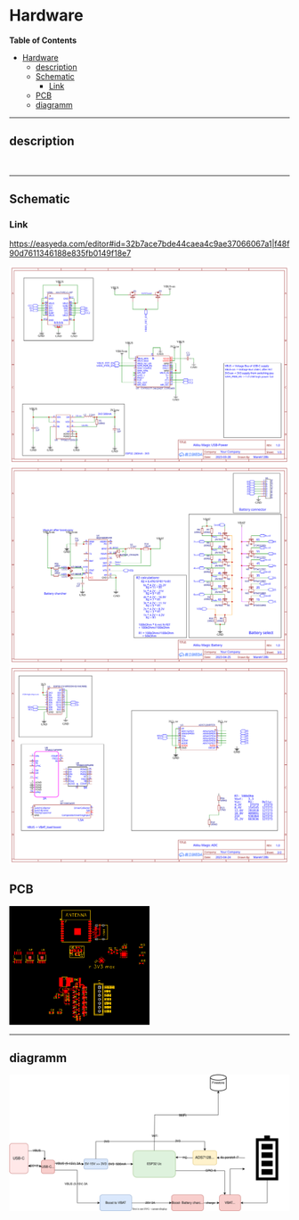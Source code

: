 # Hardware

**Table of Contents**
- [Hardware](#hardware)
  - [description](#description)
  - [Schematic](#schematic)
    - [Link](#link)
  - [PCB](#pcb)
  - [diagramm](#diagramm)

---
## description

<br>

---
## Schematic
### Link
https://easyeda.com/editor#id=32b7ace7bde44caea4c9ae37066067a1|f48f90d7611346188e835fb0149f18e7

![no Pic Schematic](img/Schematic_Akku-magic_2023-04-27/USB-Power.svg)
![no Pic Schematic](img/Schematic_Akku-magic_2023-04-27/Battery-Charge.svg)
![no Pic Schematic](img/Schematic_Akku-magic_2023-04-27/ADC-....svg)

## PCB
<img src="img/PCB_PCB_Akku-magic_2023-04-27.svg" width="50%"/>

---
## diagramm
![no Pic diagramm](img/AkkuMagic.drawio.svg)
